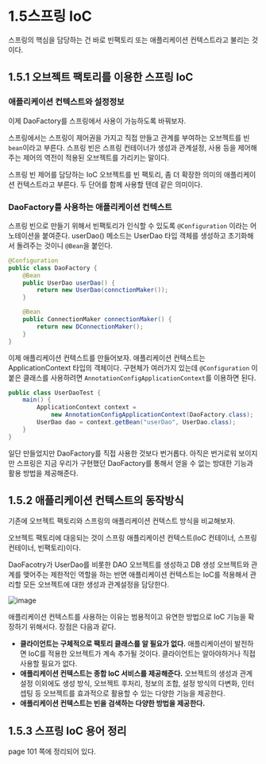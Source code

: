 # 1.5스프링 IoC

스프링의 핵심을 담당하는 건 바로 빈팩토리 또는 애플리케이션 컨텍스트라고 불리는 것이다.

## 1.5.1 오브젝트 팩토리를 이용한 스프링 IoC

### 애플리케이션 컨텍스트와 설정정보

이제 DaoFactory를 스프링에서 사용이 가능하도록 바꿔보자.

스프링에서는 스프링이 제어권을 가지고 직접 만들고 관계를 부여하는 오브젝트를 빈`bean`이라고 부른다. 스프링 빈은 스프링 컨테이너가 생성과 관계설정, 사용 등을 제어해주는 제어의 역전이 적용된 오브젝트를 가리키는 말이다.

스프링 빈 제어를 담당하는 IoC 오브젝트를 빈 팩토리, 좀 더 확장한 의미의 애플리케이션 컨텍스트라고 부른다. 두 단어를 함께 사용할 텐데 같은 의미이다.

### DaoFactory를 사용하는 애플리케이션 컨텍스트

스프링 빈으로 만들기 위해서 빈팩토리가 인식할 수 있도록 `@Configuration` 이라는 어노테이션을 붙여준다. userDao() 메소드는 UserDao 타입 객체를 생성하고 초기화해서 돌려주는 것이니 `@Bean`을 붙인다.

```java
@Configuration
public class DaoFactory {
	@Bean
	public UserDao userDao() {
		return new UserDao(connctionMaker());
	}

	@Bean
	public ConnectionMaker connectionMaker() {
		return new DConnectionMaker();
	}
}
```

이제 애플리케이션 컨텍스트를 만들어보자. 애플리케이션 컨텍스트는 ApplicationContext 타입의 객체이다. 구현체가 여러가지 있는데 `@Configuration` 이 붙은 클래스를 사용하려면 `AnnotationConfigApplicationContext`를 이용하면 된다.

```java
public class UserDaoTest {
	main() {
		ApplicationContext context = 
			new AnnotationConfigApplicationContext(DaoFactory.class);
		UserDao dao = context.getBean("userDao", UserDao.class);
	}
}
```

일단 만들었지만 DaoFactory를 직접 사용한 것보다 번거롭다.
아직은 번거로워 보이지만 스프링은 지금 우리가 구현했던 DaoFactory를 통해서 얻을 수 없는 방대한 기능과 활용 방법을 제공해준다.

## 1.5.2 애플리케이션 컨텍스트의 동작방식

기존에 오브젝트 팩토리와 스프링의 애플리케이션 컨텍스트 방식을 비교해보자.

오브젝트 팩토리에 대응되는 것이 스프링 애플리케이션 컨텍스트(IoC 컨테이너, 스프링컨테이너, 빈팩토리)이다.

DaoFacotry가 UserDao를 비롯한 DAO 오브젝트를 생성하고 DB 생성 오브젝트와 관계를 맺어주는 제한적인 역할을 하는 반면 애플리케이션 컨텍스트는 IoC를 적용해서 관리할 모든 오브젝트에 대한 생성과 관계설정을 담당한다.

![image](https://github.com/Eui9179/spring3-study/assets/83222282/95a66a0e-a194-4b51-894c-bc689a952707)


애플리케이션 컨텍스트를 사용하는 이유는 범용적이고 유연한 방법으로 IoC 기능을 확장하기 위해서다. 장점은 다음과 같다.

- **클라이언트는 구체적으로 팩토리 클래스를 알 필요가 없다.**
  애플리케이션이 발전하면 IoC를 적용한 오브젝트가 계속 추가될 것이다. 클라이언트는 알아야하거나 직접 사용할 필요가 없다.
- **애플리케이션 컨텍스트는 종합 IoC 서비스를 제공해준다.**
  오브젝트의 생성과 관계설정 이외에도 생성 방식, 오브젝트 후처리, 정보의 조합, 설정 방식의 다변화, 인터셉팅 등 오브젝트를 효과적으로 활용할 수 있는 다양한 기능을 제공한다.
- **애플리케이션 컨텍스트는 빈을 검색하는 다양한 방법을 제공한다.**

## 1.5.3 스프링 IoC 용어 정리

page 101 쪽에 정리되어 있다.
